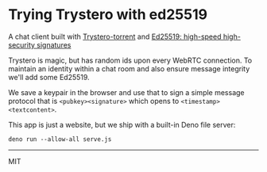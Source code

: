 # Trying Trystero with ed25519

A chat client built with [Trystero-torrent](https://github.com/dmotz/trystero) and [Ed25519: high-speed high-security signatures](https://ed25519.cr.yp.to/)

Trystero is magic, but has random ids upon every WebRTC connection. To maintain an identity within a chat room and also ensure message integrity we'll add some Ed25519.

We save a keypair in the browser and use that to sign a simple message protocol that is `<pubkey><signature>` which opens to `<timestamp><textcontent>`.

This app is just a website, but we ship with a built-in Deno file server:

```
deno run --allow-all serve.js
```

---
MIT
